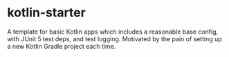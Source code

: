 # kotlin-starter

A template for basic Kotlin apps which includes a reasonable base config, with JUnit 5 test deps, and test logging. Motivated by the pain of setting up a new Kotlin Gradle project each time.
